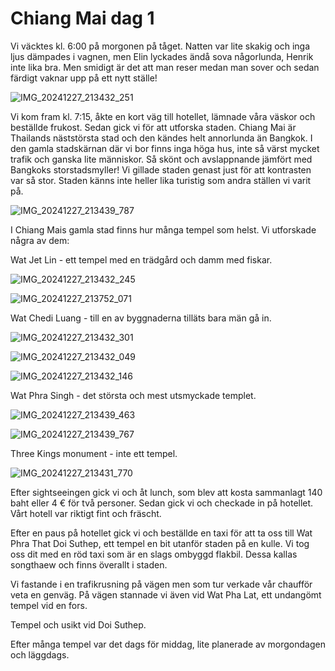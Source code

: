 # Chiang Mai dag 1

Vi väcktes kl. 6:00 på morgonen på tåget. Natten var lite skakig och inga ljus dämpades i vagnen, men Elin lyckades ändå sova någorlunda, Henrik inte lika bra. Men smidigt är det att man reser medan man sover och sedan färdigt vaknar upp på ett nytt ställe!

![IMG_20241227_213432_251](https://github.com/user-attachments/assets/b8db768b-b556-4af2-9d1a-c47d4021505e)


Vi kom fram kl. 7:15, åkte en kort väg till hotellet, lämnade våra väskor och beställde frukost. 
Sedan gick vi för att utforska staden. Chiang Mai är Thailands näststörsta stad och den kändes helt annorlunda än Bangkok. I den gamla stadskärnan där vi bor finns inga höga hus, inte så värst mycket trafik och ganska lite människor. Så skönt och avslappnande jämfört med Bangkoks storstadsmyller! Vi gillade staden genast just för att kontrasten var så stor. Staden känns inte heller lika turistig som andra ställen vi varit på. 

![IMG_20241227_213439_787](https://github.com/user-attachments/assets/14c80696-0c75-475c-b7b7-40da2c767468)


I Chiang Mais gamla stad finns hur många tempel som helst. Vi utforskade några av dem:

Wat Jet Lin - ett tempel med en trädgård och damm med fiskar.

![IMG_20241227_213432_245](https://github.com/user-attachments/assets/69aa1454-d123-4e8b-8bb4-8aa710f2e158)


![IMG_20241227_213752_071](https://github.com/user-attachments/assets/9b43847e-33be-439b-843b-1bc47338c848)


Wat Chedi Luang - till en av byggnaderna tilläts bara män gå in.

![IMG_20241227_213432_301](https://github.com/user-attachments/assets/c7f66e00-792a-496b-892e-b946fff258ed)


![IMG_20241227_213432_049](https://github.com/user-attachments/assets/77a33dbf-69fd-4843-b44b-75eb0de81e4e)


![IMG_20241227_213432_146](https://github.com/user-attachments/assets/f651b3d3-9407-41bd-9006-67d4aff0d907)


Wat Phra Singh - det största och mest utsmyckade templet.

![IMG_20241227_213439_463](https://github.com/user-attachments/assets/5c9cc1f6-f982-4f27-93bb-7976a473bd12)


![IMG_20241227_213439_767](https://github.com/user-attachments/assets/be74972d-6414-473b-9992-58dc71601121)


Three Kings monument - inte ett tempel.

![IMG_20241227_213431_770](https://github.com/user-attachments/assets/6b1171fe-6b8c-4424-8586-2d1fe083a292)


Efter sightseeingen gick vi och åt lunch, som blev att kosta sammanlagt 140 baht eller 4 € för två personer.
Sedan gick vi och checkade in på hotellet. Vårt hotell var riktigt fint och fräscht. 

Efter en paus på hotellet gick vi och beställde en taxi för att ta oss till Wat Phra That Doi Suthep, ett tempel en bit utanför staden på en kulle. Vi tog oss dit med en röd taxi som är en slags ombyggd flakbil. Dessa kallas songthaew och finns överallt i staden.

Vi fastande i en trafikrusning på vägen men som tur verkade vår chaufför veta en genväg. På vägen stannade vi även vid Wat Pha Lat, ett undangömt tempel vid en fors.

Tempel och usikt vid Doi Suthep.

Efter många tempel var det dags för middag, lite planerade av morgondagen och läggdags. 

